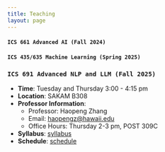 ```yaml
---
title: Teaching
layout: page
---
```


#### `ICS 661 Advanced AI (Fall 2024)`
#### `ICS 435/635 Machine Learning (Spring 2025)`
### `ICS 691 Advanced NLP and LLM (Fall 2025)`

- **Time**: Tuesday and Thursday 3:00 - 4:15 pm
- **Location**:   SAKAM B308
- **Professor Information**: 
  - Professor: Haopeng Zhang 
  - Email: haopengz@hawaii.edu
  - Office Hours: Thursday 2-3 pm, POST 309C
- **Syllabus**: <a href="https://docs.google.com/document/d/1tc5WXIg7ooctEVm5xEWgPPCzYM65kJ4ZTcxg4SIi43Q/edit?usp=sharing" target="_blank">syllabus</a>
- **Schedule**: <a href="https://docs.google.com/spreadsheets/d/1bGZ6EHBqcE4WbKWZ6sQEbsxwN2tK2pI89I3oE3epsxo/edit?usp=sharing" target="_blank">schedule</a>


<!--   - TA: Christoph Haring 
  - Email: charing@hawaii.edu
  - Office Hours: Friday 11-12:30, POST 303C
- **Prerequisites**
  - Programming in Python
  - ICS 235 Machine Learning Methods
- **Topics**: 
  - Statistical Machine Learning: Supervised, Unsupervised, regression, Bayesian
  - Deep Learning: NN, vision, NLP, diffusion, RL
- **Syllabus**: <a href="https://docs.google.com/document/d/1C6cp5uoKMmVxb7rLkaFB7VUB31MGUUh0V5lbyxmN_tU/edit?usp=sharing" target="_blank">syllabus</a>
- **Schedule**: <a href="https://docs.google.com/spreadsheets/d/1IFl1YT_RGwHYZGlF5kFqKpIy8dBpD-BHsWU7dUMv6Mw/edit?usp=sharing" target="_blank">schedule</a>
- **Assignment/Announcement**: <a href="https://laulima.hawaii.edu/portal/site/MAN.83602.202530" target="_blank">Laulima 435</a>, <a href="https://laulima.hawaii.edu/portal/site/MAN.86260.202530" target="_blank">Laulima 635</a> -->



<!-- ### Teaching Assistant

`Winter 2022` Deep Learning

`Fall 2021, Spring 2021` Database Systems

`Fall 2019, Fall 2020` Theory and Structure of Databases
 
`Spring 2020` Complexity and Analysis of Data Structures and Algorithms

`Spring 2017, Fall 2017` Semiconductor Devices
 -->

<!-- ## Awards

* Graduate Group in Computer Science (GGCS) Research Fellowship (2023)
* FSU Travel Award (2020)
* Adelaide D. Wilson Graduate Fellowship Endowment Fund (2019)
* Russell E. Berthold Scholarship (2016)
* Dean's List (2015,2016)


## Services

### Program Committee & Reviewers
* AAAI 21/22, KDD 23/24, EACL 23, ACL 23, IJCNN 23/24, EMNLP 23, SDM 24, NAACL 24, ACL Rolling Review, NewSumm 23, CODI 24

* IEEE Transactions on Big Data
* IEEE/ACM Transactions on Audio, Speech, and Language Processing
* Artificial Intelligence Review
* Computer Speech & Language
* PeerJ Computer Science -->